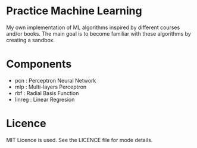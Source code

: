 # Practice Machine Learning

My own implementation of ML algorithms inspired by different courses and/or books. The main goal is to become familiar with these algorithms by creating a sandbox.

# Components

- pcn : Perceptron Neural Network
- mlp : Multi-layers Perceptron
- rbf : Radial Basis Function
- linreg : Linear Regresion

# Licence

MIT Licence is used. See the LICENCE file for mode details.
